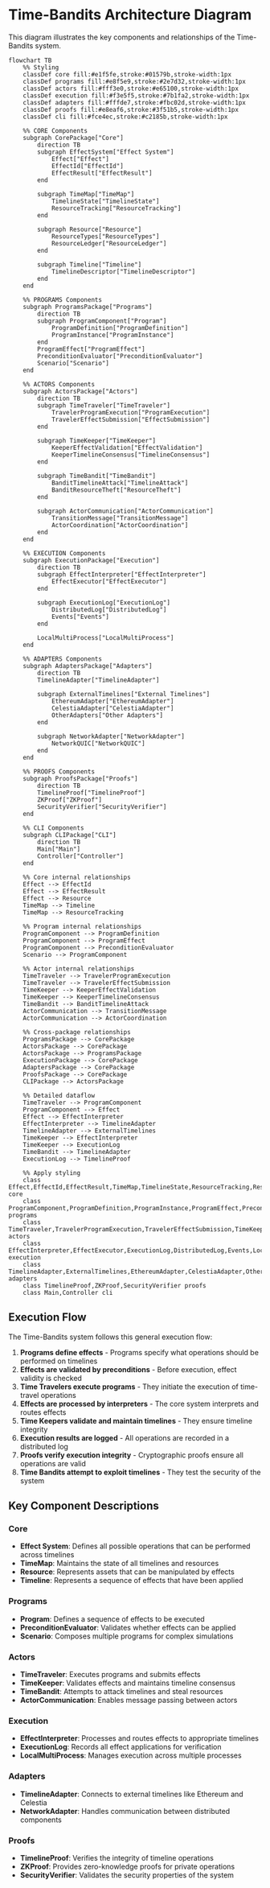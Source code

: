 # Time-Bandits Architecture Diagram

This diagram illustrates the key components and relationships of the Time-Bandits system.

```mermaid
flowchart TB
    %% Styling
    classDef core fill:#e1f5fe,stroke:#01579b,stroke-width:1px
    classDef programs fill:#e8f5e9,stroke:#2e7d32,stroke-width:1px
    classDef actors fill:#fff3e0,stroke:#e65100,stroke-width:1px
    classDef execution fill:#f3e5f5,stroke:#7b1fa2,stroke-width:1px
    classDef adapters fill:#fffde7,stroke:#fbc02d,stroke-width:1px
    classDef proofs fill:#e8eaf6,stroke:#3f51b5,stroke-width:1px
    classDef cli fill:#fce4ec,stroke:#c2185b,stroke-width:1px
    
    %% CORE Components
    subgraph CorePackage["Core"]
        direction TB
        subgraph EffectSystem["Effect System"]
            Effect["Effect"]
            EffectId["EffectId"]
            EffectResult["EffectResult"]
        end
        
        subgraph TimeMap["TimeMap"]
            TimelineState["TimelineState"]
            ResourceTracking["ResourceTracking"]
        end
        
        subgraph Resource["Resource"]
            ResourceTypes["ResourceTypes"]
            ResourceLedger["ResourceLedger"]
        end
        
        subgraph Timeline["Timeline"]
            TimelineDescriptor["TimelineDescriptor"]
        end
    end
    
    %% PROGRAMS Components
    subgraph ProgramsPackage["Programs"]
        direction TB
        subgraph ProgramComponent["Program"]
            ProgramDefinition["ProgramDefinition"]
            ProgramInstance["ProgramInstance"]
        end
        ProgramEffect["ProgramEffect"]
        PreconditionEvaluator["PreconditionEvaluator"]
        Scenario["Scenario"]
    end
    
    %% ACTORS Components
    subgraph ActorsPackage["Actors"]
        direction TB
        subgraph TimeTraveler["TimeTraveler"]
            TravelerProgramExecution["ProgramExecution"]
            TravelerEffectSubmission["EffectSubmission"]
        end
        
        subgraph TimeKeeper["TimeKeeper"]
            KeeperEffectValidation["EffectValidation"]
            KeeperTimelineConsensus["TimelineConsensus"]
        end
        
        subgraph TimeBandit["TimeBandit"]
            BanditTimelineAttack["TimelineAttack"]
            BanditResourceTheft["ResourceTheft"]
        end
        
        subgraph ActorCommunication["ActorCommunication"]
            TransitionMessage["TransitionMessage"]
            ActorCoordination["ActorCoordination"]
        end
    end
    
    %% EXECUTION Components
    subgraph ExecutionPackage["Execution"]
        direction TB
        subgraph EffectInterpreter["EffectInterpreter"]
            EffectExecutor["EffectExecutor"]
        end
        
        subgraph ExecutionLog["ExecutionLog"]
            DistributedLog["DistributedLog"]
            Events["Events"]
        end
        
        LocalMultiProcess["LocalMultiProcess"]
    end
    
    %% ADAPTERS Components
    subgraph AdaptersPackage["Adapters"]
        direction TB
        TimelineAdapter["TimelineAdapter"]
        
        subgraph ExternalTimelines["External Timelines"]
            EthereumAdapter["EthereumAdapter"]
            CelestiaAdapter["CelestiaAdapter"]
            OtherAdapters["Other Adapters"]
        end
        
        subgraph NetworkAdapter["NetworkAdapter"]
            NetworkQUIC["NetworkQUIC"]
        end
    end
    
    %% PROOFS Components
    subgraph ProofsPackage["Proofs"]
        direction TB
        TimelineProof["TimelineProof"]
        ZKProof["ZKProof"]
        SecurityVerifier["SecurityVerifier"]
    end
    
    %% CLI Components
    subgraph CLIPackage["CLI"]
        direction TB
        Main["Main"]
        Controller["Controller"]
    end
    
    %% Core internal relationships
    Effect --> EffectId
    Effect --> EffectResult
    Effect --> Resource
    TimeMap --> Timeline
    TimeMap --> ResourceTracking
    
    %% Program internal relationships
    ProgramComponent --> ProgramDefinition
    ProgramComponent --> ProgramEffect
    ProgramComponent --> PreconditionEvaluator
    Scenario --> ProgramComponent
    
    %% Actor internal relationships
    TimeTraveler --> TravelerProgramExecution
    TimeTraveler --> TravelerEffectSubmission
    TimeKeeper --> KeeperEffectValidation
    TimeKeeper --> KeeperTimelineConsensus
    TimeBandit --> BanditTimelineAttack
    ActorCommunication --> TransitionMessage
    ActorCommunication --> ActorCoordination
    
    %% Cross-package relationships
    ProgramsPackage --> CorePackage
    ActorsPackage --> CorePackage
    ActorsPackage --> ProgramsPackage
    ExecutionPackage --> CorePackage
    AdaptersPackage --> CorePackage
    ProofsPackage --> CorePackage
    CLIPackage --> ActorsPackage
    
    %% Detailed dataflow
    TimeTraveler --> ProgramComponent
    ProgramComponent --> Effect
    Effect --> EffectInterpreter
    EffectInterpreter --> TimelineAdapter
    TimelineAdapter --> ExternalTimelines
    TimeKeeper --> EffectInterpreter
    TimeKeeper --> ExecutionLog
    TimeBandit --> TimelineAdapter
    ExecutionLog --> TimelineProof
    
    %% Apply styling
    class Effect,EffectId,EffectResult,TimeMap,TimelineState,ResourceTracking,Resource,ResourceTypes,ResourceLedger,Timeline,TimelineDescriptor core
    class ProgramComponent,ProgramDefinition,ProgramInstance,ProgramEffect,PreconditionEvaluator,Scenario programs
    class TimeTraveler,TravelerProgramExecution,TravelerEffectSubmission,TimeKeeper,KeeperEffectValidation,KeeperTimelineConsensus,TimeBandit,BanditTimelineAttack,BanditResourceTheft,ActorCommunication,TransitionMessage,ActorCoordination actors
    class EffectInterpreter,EffectExecutor,ExecutionLog,DistributedLog,Events,LocalMultiProcess execution
    class TimelineAdapter,ExternalTimelines,EthereumAdapter,CelestiaAdapter,OtherAdapters,NetworkAdapter,NetworkQUIC adapters
    class TimelineProof,ZKProof,SecurityVerifier proofs
    class Main,Controller cli
```

## Execution Flow

The Time-Bandits system follows this general execution flow:

1. **Programs define effects** - Programs specify what operations should be performed on timelines
2. **Effects are validated by preconditions** - Before execution, effect validity is checked
3. **Time Travelers execute programs** - They initiate the execution of time-travel operations
4. **Effects are processed by interpreters** - The core system interprets and routes effects
5. **Time Keepers validate and maintain timelines** - They ensure timeline integrity
6. **Execution results are logged** - All operations are recorded in a distributed log
7. **Proofs verify execution integrity** - Cryptographic proofs ensure all operations are valid
8. **Time Bandits attempt to exploit timelines** - They test the security of the system

## Key Component Descriptions

### Core
- **Effect System**: Defines all possible operations that can be performed across timelines
- **TimeMap**: Maintains the state of all timelines and resources
- **Resource**: Represents assets that can be manipulated by effects
- **Timeline**: Represents a sequence of effects that have been applied

### Programs
- **Program**: Defines a sequence of effects to be executed
- **PreconditionEvaluator**: Validates whether effects can be applied
- **Scenario**: Composes multiple programs for complex simulations

### Actors
- **TimeTraveler**: Executes programs and submits effects
- **TimeKeeper**: Validates effects and maintains timeline consensus
- **TimeBandit**: Attempts to attack timelines and steal resources
- **ActorCommunication**: Enables message passing between actors

### Execution
- **EffectInterpreter**: Processes and routes effects to appropriate timelines
- **ExecutionLog**: Records all effect applications for verification
- **LocalMultiProcess**: Manages execution across multiple processes

### Adapters
- **TimelineAdapter**: Connects to external timelines like Ethereum and Celestia
- **NetworkAdapter**: Handles communication between distributed components

### Proofs
- **TimelineProof**: Verifies the integrity of timeline operations
- **ZKProof**: Provides zero-knowledge proofs for private operations
- **SecurityVerifier**: Validates the security properties of the system 